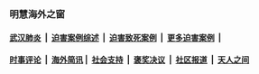 
### 明慧海外之窗

####  [武汉肺炎](indexes/365.md?t=06221200) &nbsp;|&nbsp;  [迫害案例综述](indexes/328.md?t=06221200) &nbsp;|&nbsp; [迫害致死案例](indexes/277.md?t=06221200)  &nbsp;|&nbsp; [更多迫害案例](indexes/81.md?t=06221200)  &nbsp;|&nbsp; 
####  [时事评论](indexes/19.md?t=06221200) &nbsp;|&nbsp; [海外简讯](indexes/245.md?t=06221200)&nbsp;|&nbsp;  [社会支持](indexes/140.md?t=06221200) &nbsp;|&nbsp; [褒奖决议](indexes/282.md?t=06221200) &nbsp;|&nbsp; [社区报道](indexes/91.md?t=06221200)  &nbsp;|&nbsp; [天人之间](indexes/78.md?t=06221200) 

